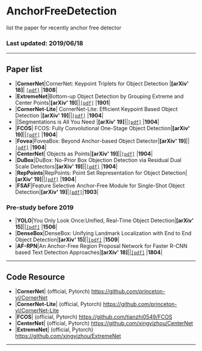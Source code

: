 # AnchorFreeDetection
list the paper for recently anchor free detector

### Last updated: 2019/06/18
-------------------------------------------------------------------------------------------------------------------------------------
## Paper list

- |**CornerNet**|CornerNet: Keypoint Triplets for Object Detection |**[arXiv' 18]**| [`[pdf]`](https://arxiv.org/pdf/1808.01244.pdf) |**1808**| 
- |**ExtremeNet**|Bottom-up Object Detection by Grouping Extreme and Center Points|**[arXiv' 19]**||[`[pdf]`](https://arxiv.org/pdf/1901.08043.pdf) |**1901**| 
- |**CornerNet-Lite**| CornerNet-Lite: Efficient Keypoint Based Object Detection |**[arXiv' 19]**||[`[pdf]`](https://arxiv.org/pdf/1904.08900.pdf) |**1904**|
- ||Segmentations is All You Need |**[arXiv' 19]**||[`[pdf]`](https://arxiv.org/pdf/1904.13300.pdf) |**1904**|
- |**FCOS**| FCOS: Fully Convolutional One-Stage Object Detection|**[arXiv' 19]**||[`[pdf]`](https://arxiv.org/abs/1904.01355.pdf) |**1904**|
- |**Fovea**|FoveaBox: Beyond Anchor-based Object Detector|**[arXiv' 19]**||[`[pdf]`](https://arxiv.org/pdf/1904.03797.pdf) |**1904**|
- |**CenterNet**| Objects as Points|**[arXiv' 19]**||[`[pdf]`](https://arxiv.org/pdf/1904.07850.pdf) |**1904**| 
- |**DuBox**|DuBox: No-Prior Box Objection Detection via Residual Dual Scale Detectors|**[arXiv' 19]**||[`[pdf]`](https://arxiv.org/pdf/1904.06883.pdf) |**1904**|
- |**RepPoints**|RepPoints: Point Set Representation for Object Detection|**[arXiv' 19]**||[`[pdf]`](https://arxiv.org/pdf/1904.11490.pdf) |**1904**|
- |**FSAF**|Feature Selective Anchor-Free Module for Single-Shot Object Detection|**[arXiv' 19]**|[`[pdf]`](https://arxiv.org/pdf/1903.00621.pdf)|**1903**|

### Pre-study before 2019
- |**YOLO**|You Only Look Once:Unified, Real-Time Object Detection|**[arXiv' 15]**||[`[pdf]`](https://arxiv.org/pdf/1506.02640.pdf) |**1506**|
- |**DenseBox**|DenseBox: Unifying Landmark Localization with End to End Object Detection|**[arXiv' 15]**||[`[pdf]`](https://arxiv.org/pdf/1509.04874.pdf) |**1509**|
- |**AF-RPN**|An Anchor-Free Region Proposal Network for Faster R-CNN based Text Detection Approaches|**[arXiv' 18]**||[`[pdf]`](https://arxiv.org/ftp/arxiv/papers/1804/1804.09003.pdf) |**1804**|



-------------------------------------------------------------------------------------------------------------------------------------
## Code Resource

- |**CornerNet**|  (official, Pytorch)  https://github.com/princeton-vl/CornerNet
- |**CornerNet-Lite**| (official, Pytorch) https://github.com/princeton-vl/CornerNet-Lite
- |**FCOS**| (official, Pytorch) https://github.com/tianzhi0549/FCOS
- |**CenterNet**| (official, Pytorch) https://github.com/xingyizhou/CenterNet
- |**ExtremeNet**| (official, Pytorch) https://github.com/xingyizhou/ExtremeNet



---------------------------------------------------------------------------------------------------


